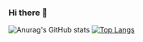 ### Hi there 👋
![Anurag's GitHub stats](https://github-readme-stats.vercel.app/api?username=maximsamokhval&show_icons=true)
[![Top Langs](https://github-readme-stats.vercel.app/api/top-langs/?username=maximsamokhval&layout=compact)](https://github.com/anuraghazra/github-readme-stats)

<!--
**maximsamokhval/maximsamokhval** is a ✨ _special_ ✨ repository because its `README.md` (this file) appears on your GitHub profile.

Here are some ideas to get you started:

- 🔭 I’m currently working on ...
- 🌱 I’m currently learning ...
- 👯 I’m looking to collaborate on ...
- 🤔 I’m looking for help with ...
- 💬 Ask me about ...
- 📫 How to reach me: ...
- 😄 Pronouns: ...
- ⚡ Fun fact: ...
-->
